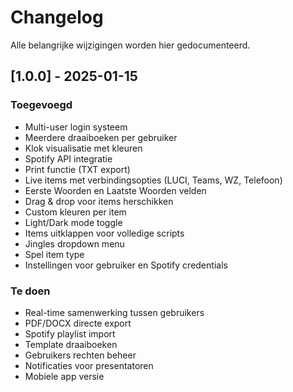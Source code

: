 # Changelog

Alle belangrijke wijzigingen worden hier gedocumenteerd.

## [1.0.0] - 2025-01-15

### Toegevoegd
- Multi-user login systeem
- Meerdere draaiboeken per gebruiker
- Klok visualisatie met kleuren
- Spotify API integratie
- Print functie (TXT export)
- Live items met verbindingsopties (LUCI, Teams, WZ, Telefoon)
- Eerste Woorden en Laatste Woorden velden
- Drag & drop voor items herschikken
- Custom kleuren per item
- Light/Dark mode toggle
- Items uitklappen voor volledige scripts
- Jingles dropdown menu
- Spel item type
- Instellingen voor gebruiker en Spotify credentials

### Te doen
- Real-time samenwerking tussen gebruikers
- PDF/DOCX directe export
- Spotify playlist import
- Template draaiboeken
- Gebruikers rechten beheer
- Notificaties voor presentatoren
- Mobiele app versie
